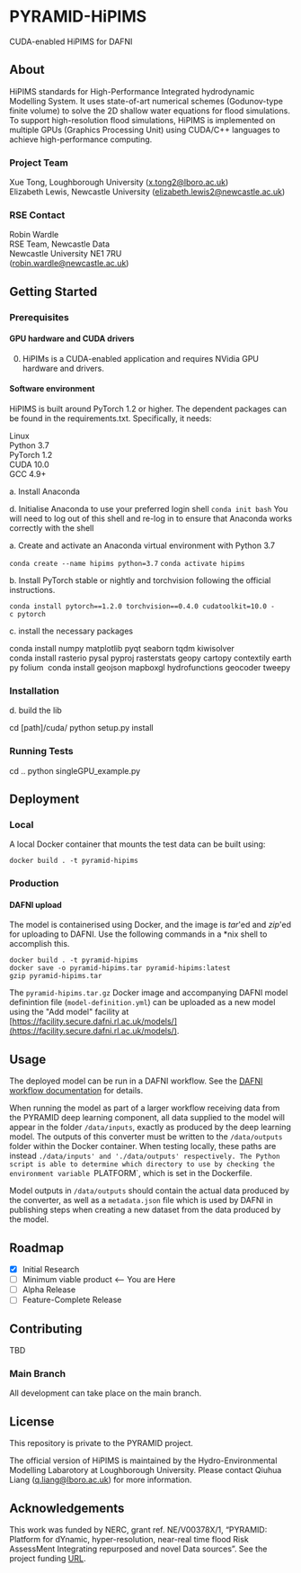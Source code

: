 # PYRAMID-HiPIMS
CUDA-enabled HiPIMS for DAFNI

## About

HiPIMS standards for High-Performance Integrated hydrodynamic Modelling System. It uses state-of-art numerical schemes (Godunov-type finite volume) to solve the 2D shallow water equations for flood simulations. To support high-resolution flood simulations, HiPIMS is implemented on multiple GPUs (Graphics Processing Unit) using CUDA/C++ languages to achieve high-performance computing. 

### Project Team
Xue Tong, Loughborough University ([x.tong2@lboro.ac.uk](mailto:x.tong2@lboro.ac.uk))  
Elizabeth Lewis, Newcastle University  ([elizabeth.lewis2@newcastle.ac.uk](mailto:elizabeth.lewis2@newcastle.ac.uk))  

### RSE Contact
Robin Wardle  
RSE Team, Newcastle Data  
Newcastle University NE1 7RU  
([robin.wardle@newcastle.ac.uk](mailto:robin.wardle@newcastle.ac.uk))  


## Getting Started

### Prerequisites
#### GPU hardware and CUDA drivers
0. HiPIMs is a CUDA-enabled application and requires NVidia GPU hardware and drivers.

#### Software environment
HiPIMS is built around PyTorch 1.2 or higher. The dependent packages can be found in the requirements.txt. Specifically, it needs:

Linux  
Python 3.7  
PyTorch 1.2  
CUDA 10.0  
GCC 4.9+  

a. Install Anaconda

d. Initialise Anaconda to use your preferred login shell
`conda init bash`
You will need to log out of this shell and re-log in to ensure that Anaconda works correctly with the shell


a. Create and activate an Anaconda virtual environment with Python 3.7

`conda create --name hipims python=3.7`
`conda activate hipims`

b. Install PyTorch stable or nightly and torchvision following the official instructions.

`conda install pytorch==1.2.0 torchvision==0.4.0 cudatoolkit=10.0 -c pytorch`

c. install the necessary packages

conda install numpy matplotlib pyqt seaborn tqdm kiwisolver
conda install rasterio pysal pyproj rasterstats geopy cartopy contextily earthpy folium 
conda install geojson mapboxgl hydrofunctions geocoder tweepy




### Installation


d. build the lib

cd [path]/cuda/
python setup.py install

### Running Tests

cd ..
python singleGPU_example.py

## Deployment

### Local
A local Docker container that mounts the test data can be built using:

```
docker build . -t pyramid-hipims
```


### Production
#### DAFNI upload
The model is containerised using Docker, and the image is _tar_'ed and _zip_'ed for uploading to DAFNI. Use the following commands in a *nix shell to accomplish this.

```
docker build . -t pyramid-hipims
docker save -o pyramid-hipims.tar pyramid-hipims:latest
gzip pyramid-hipims.tar
```

The `pyramid-hipims.tar.gz` Docker image and accompanying DAFNI model definintion file (`model-definition.yml`) can be uploaded as a new model using the "Add model" facility at [https://facility.secure.dafni.rl.ac.uk/models/](https://facility.secure.dafni.rl.ac.uk/models/).

## Usage
The deployed model can be run in a DAFNI workflow. See the [DAFNI workflow documentation](https://docs.secure.dafni.rl.ac.uk/docs/how-to/how-to-create-a-workflow) for details.

When running the model as part of a larger workflow receiving data from the PYRAMID deep learning component, all data supplied to the model will appear in the folder `/data/inputs`, exactly as produced by the deep learning model. The outputs of this converter must be written to the `/data/outputs` folder within the Docker container. When testing locally, these paths are instead `./data/inputs' and './data/outputs' respectively. The Python script is able to determine which directory to use by checking the environment variable `PLATFORM`, which is set in the Dockerfile.

Model outputs in `/data/outputs` should contain the actual data produced by the converter, as well as a `metadata.json` file which is used by DAFNI in publishing steps when creating a new dataset from the data produced by the model.

## Roadmap
- [x] Initial Research  
- [ ] Minimum viable product <-- You are Here  
- [ ] Alpha Release  
- [ ] Feature-Complete Release  

## Contributing
TBD

### Main Branch
All development can take place on the main branch. 

## License
This repository is private to the PYRAMID project.

The official version of HiPIMS is maintained by the Hydro-Environmental Modelling Labarotory at Loughborough University. Please contact Qiuhua Liang (q.liang@lboro.ac.uk) for more information.

## Acknowledgements
This work was funded by NERC, grant ref. NE/V00378X/1, “PYRAMID: Platform for dYnamic, hyper-resolution, near-real time flood Risk AssessMent Integrating repurposed and novel Data sources”. See the project funding [URL](https://gtr.ukri.org/projects?ref=NE/V00378X/1).

